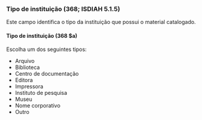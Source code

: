 ### Tipo de instituição (368; ISDIAH 5.1.5)
Este campo identifica o tipo da instituição que possui o material catalogado.

#### Tipo de instituição (368 $a)
Escolha um dos seguintes tipos:
- Arquivo
- Biblioteca
- Centro de documentação
- Editora
- Impressora
- Instituto de pesquisa
- Museu
- Nome corporativo
- Outro
